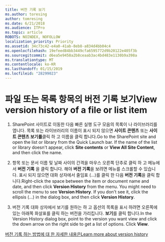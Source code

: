 ```yaml
---
title: 버전 기록 보기
ms.author: toresing
author: tomresing
ms.date: 6/21/2018
ms.audience: ITPro
ms.topic: article
ROBOTS: NOINDEX, NOFOLLOW
localization_priority: Priority
ms.assetid: 34c73c42-e4a0-41ab-8eb8-a834d4bb04c4
ms.openlocfilehash: 19efeed84bb3449cfa6595772d9b20122e405f3b
ms.sourcegitcommit: d6ea5e9458a2b8ceaab3ac4bd483e1130b9a398a
ms.translationtype: MT
ms.contentlocale: ko-KR
ms.lasthandoff: 01/15/2019
ms.locfileid: "28299023"
---
```

# <a name="view-version-history-of-a-file-or-list-item"></a><span data-ttu-id="307d7-102">파일 또는 목록 항목의 버전 기록 보기</span><span class="sxs-lookup"><span data-stu-id="307d7-102">View version history of a file or list item</span></span>

1. <span data-ttu-id="307d7-p101">SharePoint 사이트로 이동한 다음 빠른 실행 도구 모음의 목록이 나 라이브러리를 엽니다. 목록 또는 라이브러리의 이름이 표시 되지 않으면 **사이트 콘텐츠** 또는 **사이트 콘텐츠 보기를**클릭 하 고 이름을 클릭 합니다.</span><span class="sxs-lookup"><span data-stu-id="307d7-p101">Go to the SharePoint site and open the list or library from the Quick Launch bar. If the name of the list or library doesn't appear, click **Site contents** or **View All Site Content**, and then click the name.</span></span>
    
2. <span data-ttu-id="307d7-p102">항목 또는 문서 이름 및 날짜 사이의 간격을 마우스 오른쪽 단추로 클릭 하 고 메뉴에서 **버전 기록** 을 클릭 합니다. 해야 **버전 기록**을 보려면 메뉴를 스크롤할 수 있습니다. 표시 되지 않으면 대화 상자에서 줄임표 (...)를 클릭 한 다음 **버전 기록**을 클릭 합니다.</span><span class="sxs-lookup"><span data-stu-id="307d7-p102">Right-click the space between the item or document name and date, and then click **Version History** from the menu. You might need to scroll the menu to see **Version History**. If you don't see it, click the ellipsis (...) in the dialog box, and then click **Version History**.</span></span>
    
3. <span data-ttu-id="307d7-p103">버전 기록 대화 상자에서 보기를 원하는 하 고 옵션의 목록을 표시 하려면 오른쪽에 있는 아래쪽 화살표를 클릭 하는 버전을 가리킵니다. **보기**를 클릭 합니다.</span><span class="sxs-lookup"><span data-stu-id="307d7-p103">In the Version History dialog box, point to the version you want view and click the down arrow on the right side to get a list of options. Click **View**.</span></span>
    
[<span data-ttu-id="307d7-110">버전 기록 하는 방법에 대 한 자세한 내용은</span><span class="sxs-lookup"><span data-stu-id="307d7-110">Learn more about version history</span></span>](https://go.microsoft.com/fwlink/?linkid=875709)
  

